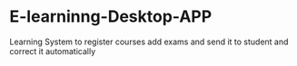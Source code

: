 # E-learninng-Desktop-APP
Learning System  to register courses add exams and send it to student and correct it automatically 
